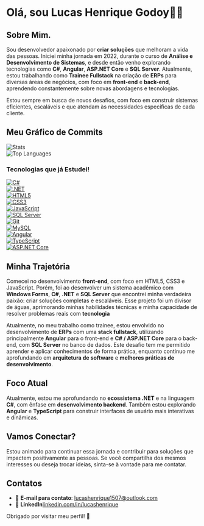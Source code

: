 # Olá, sou Lucas Henrique Godoy👨‍💻

## Sobre Mim.

Sou desenvolvedor apaixonado por **criar soluções** que melhoram a vida das pessoas. Iniciei minha jornada em 2022, durante o curso de **Análise e Desenvolvimento de Sistemas**, e desde então venho explorando tecnologias como **C#**, **Angular**, **ASP.NET Core** e **SQL Server**. Atualmente, estou trabalhando como **Trainee Fullstack** na criação de **ERPs** para diversas áreas de negócios, com foco em **front-end** e **back-end**, aprendendo constantemente sobre novas abordagens e tecnologias.

Estou sempre em busca de novos desafios, com foco em construir sistemas eficientes, escaláveis e que atendam às necessidades específicas de cada cliente.

## Meu Gráfico de Commits

![Stats](https://github-readme-stats.vercel.app/api?username=lucas-henrique-godoy&show_icons=true&theme=radical)  
![Top Languages](https://github-readme-stats.vercel.app/api/top-langs/?username=lucas-henrique-godoy&theme=radical&layout=compact)

### Tecnologias que já Estudei!

[![C#](https://img.shields.io/badge/C%23-239120?style=flat-square&logo=csharp&logoColor=white)](https://learn.microsoft.com/en-us/dotnet/csharp/)  
[![.NET](https://img.shields.io/badge/.NET-512BD4?style=flat-square&logo=.net&logoColor=white)](https://dotnet.microsoft.com/)  
[![HTML5](https://img.shields.io/badge/HTML5-E34F26?style=flat-square&logo=html5&logoColor=white)](https://developer.mozilla.org/en-US/docs/Web/HTML)  
[![CSS3](https://img.shields.io/badge/CSS3-1572B6?style=flat-square&logo=css3&logoColor=white)](https://developer.mozilla.org/en-US/docs/Web/CSS)  
[![JavaScript](https://img.shields.io/badge/JavaScript-F7DF1E?style=flat-square&logo=javascript&logoColor=black)](https://developer.mozilla.org/en-US/docs/Web/JavaScript)  
[![SQL Server](https://img.shields.io/badge/SQL%20Server-CC2927?style=flat-square&logo=microsoftsqlserver&logoColor=white)](https://www.microsoft.com/en-us/sql-server)  
[![Git](https://img.shields.io/badge/Git-F05032?style=flat-square&logo=git&logoColor=white)](https://git-scm.com/)  
[![MySQL](https://img.shields.io/badge/MySQL-4479A1?style=flat-square&logo=mysql&logoColor=white)](https://www.mysql.com/)  
[![Angular](https://img.shields.io/badge/Angular-DD0031?style=flat-square&logo=angular&logoColor=white)](https://angular.io/)  
[![TypeScript](https://img.shields.io/badge/TypeScript-007ACC?style=flat-square&logo=typescript&logoColor=white)](https://www.typescriptlang.org/)  
[![ASP.NET Core](https://img.shields.io/badge/ASP.NET%20Core-512BD4?style=flat-square&logo=dotnet&logoColor=white)](https://dotnet.microsoft.com/en-us/apps/aspnet)

## Minha Trajetória

Comecei no desenvolvimento **front-end**, com foco em HTML5, CSS3 e JavaScript. Porém, foi ao desenvolver um sistema acadêmico com **Windows Forms**, **C#**, **.NET** e **SQL Server** que encontrei minha verdadeira paixão: criar soluções completas e escaláveis. Esse projeto foi um divisor de águas, aprimorando minhas habilidades técnicas e minha capacidade de resolver problemas reais com **tecnologia**

Atualmente, no meu trabalho como trainee, estou envolvido no desenvolvimento de **ERPs** com uma **stack fullstack**, utilizando principalmente **Angular** para o front-end e **C# / ASP.NET Core** para o back-end, com **SQL Server** no banco de dados. Este desafio tem me permitido aprender e aplicar conhecimentos de forma prática, enquanto continuo me aprofundando em **arquitetura de software** e **melhores práticas de desenvolvimento**.

## Foco Atual

Atualmente, estou me aprofundando no **ecossistema .NET** e na linguagem **C#**, com ênfase em **desenvolvimento backend**. Também estou explorando **Angular** e **TypeScript** para construir interfaces de usuário mais interativas e dinâmicas.

## Vamos Conectar?

Estou animado para continuar essa jornada e contribuir para soluções que impactem positivamente as pessoas. Se você compartilha dos mesmos interesses ou deseja trocar ideias, sinta-se à vontade para me contatar.

## Contatos

- 📧 **E-mail para contato**: [lucashenrique1507@outlook.com](mailto:lucashenrique1507@outlook.com)  
- 🔗 **LinkedIn**[linkedin.com/in/lucashenrique](https://linkedin.com/in/lucashenrique)

Obrigado por visitar meu perfil! 🚀
